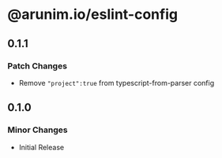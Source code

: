 # @arunim.io/eslint-config

## 0.1.1

### Patch Changes

- Remove `"project":true` from typescript-from-parser config

## 0.1.0

### Minor Changes

- Initial Release
